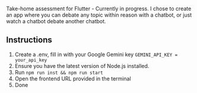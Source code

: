 Take-home assessment for Flutter - Currently in progress. I chose to create an app where you can debate any topic within reason with a chatbot, or just watch a chatbot debate another chatbot.

## Instructions

1. Create a .env, fill in with your Google Gemini key ```GEMINI_API_KEY = your_api_key```
2. Ensure you have the latest version of Node.js installed.
3. Run ```npm run inst && npm run start```
4. Open the frontend URL provided in the terminal
5. Done
